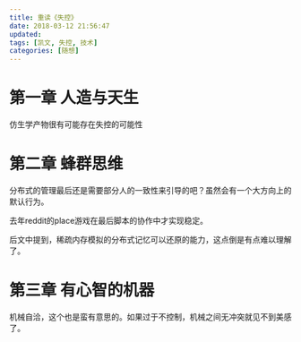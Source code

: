 ```yaml
---
title: 重读《失控》
date: 2018-03-12 21:56:47
updated:
tags: [凯文, 失控, 技术]
categories: [随想]
---
```


# 第一章 人造与天生

仿生学产物很有可能存在失控的可能性

<!--more-->

# 第二章 蜂群思维

分布式的管理最后还是需要部分人的一致性来引导的吧？虽然会有一个大方向上的默认行为。

去年reddit的place游戏在最后脚本的协作中才实现稳定。

后文中提到，稀疏内存模拟的分布式记忆可以还原的能力，这点倒是有点难以理解了。

# 第三章 有心智的机器

机械自洽，这个也是蛮有意思的。如果过于不控制，机械之间无冲突就见不到美感了。
